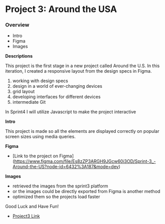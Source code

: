 # Project 3: Around the USA

### Overview

- Intro
- Figma
- Images

**Descriptions**

This project is the first stage in a new project called Around the U.S.
In this iteration, I created a responsive layout from the design specs in Figma.

1. working with design specs
2. design in a world of ever-changing devices
3. grid layout
4. developing interfaces for different devices
5. intermediate Git

In Sprint4 I will utilize Javascript to make the project interactive

**Intro**

This project is made so all the elements are displayed correctly on popular screen sizes using media queries.

**Figma**

- [Link to the project on Figma] (https://www.figma.com/file/Es8zZP3ARGH9JGcw60i3OD/Sprint-3_-Around-the-US?node-id=6432%3A187&mode=dev)

**Images**

- retrieved the images from the sprint3 platform
- or the images could be directly exported from Figma is another method
- optimized them so the projects load faster

Good Luck and Have Fun!

- [Project3 Link](https://github.com/JohnPlamoottil/se_project_aroundtheus.git)
